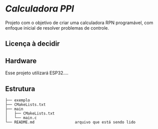 
#   _Calculadora PPI_

Projeto com o objetivo de criar uma calculadora RPN programável, com enfoque inicial de resolver problemas de controle.

## Licença à decidir


## Hardware

Esse projeto utilizará ESP32....

## Estrutura

```
├── exemplo
├── CMakeLists.txt
├── main
│   ├── CMakeLists.txt
│   └── main.c
└── README.md                  arquivo que está sendo lido
```
